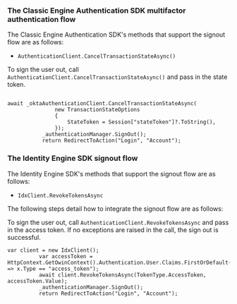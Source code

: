 ### The Classic Engine Authentication SDK multifactor authentication flow

The Classic Engine Authentication SDK's methods that support the signout flow are as follows:

* `AuthenticationClient.CancelTransactionStateAsync()`

To sign the user out, call `AuthenticationClient.CancelTransactionStateAsync()` and pass in the state token.

```dotnet

await _oktaAuthenticationClient.CancelTransactionStateAsync(
               new TransactionStateOptions
               {
                   StateToken = Session["stateToken"]?.ToString(),
               });
           _authenticationManager.SignOut();
           return RedirectToAction("Login", "Account");
```

### The Identity Engine SDK signout flow

The Identity Engine SDK's methods that support the signout flow are as follows:

* `IdxClient.RevokeTokensAsync`

The following steps detail how to integrate the signout flow are as follows:

To sign the user out, call `AuthenticationClient.RevokeTokensAsync` and pass in the access token. If no exceptions are raised in the call, the sign out is successful.

```dotnet
var client = new IdxClient();
          var accessToken = HttpContext.GetOwinContext().Authentication.User.Claims.FirstOrDefault(x => x.Type == "access_token");
          await client.RevokeTokensAsync(TokenType.AccessToken, accessToken.Value);
          _authenticationManager.SignOut();
          return RedirectToAction("Login", "Account");
```
